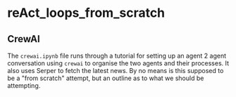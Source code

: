 # reAct_loops_from_scratch

## CrewAI

The `crewai.ipynb` file runs through a tutorial for setting up an agent 2 agent conversation using `crewai` to organise the two agents and their processes. It also uses Serper to fetch the latest news. By no means is this supposed to be a "from scratch" attempt, but an outline as to what we should be attempting. 


